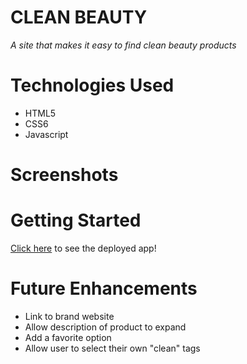 # CLEAN BEAUTY
*A site that makes it easy to find clean beauty products*

# Technologies Used
* HTML5
* CSS6
* Javascript

# Screenshots

# Getting Started
[Click here](www.google.com) to see the deployed app!

# Future Enhancements
* Link to brand website
* Allow description of product to expand
* Add a favorite option
* Allow user to select their own "clean" tags
